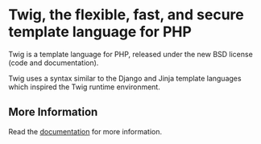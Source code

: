 Twig, the flexible, fast, and secure template language for PHP
==============================================================

Twig is a template language for PHP, released under the new BSD license (code
and documentation).

Twig uses a syntax similar to the Django and Jinja template languages which
inspired the Twig runtime environment.

More Information
----------------

Read the [documentation][1] for more information.

[1]: http://twig.sensiolabs.org/documentation